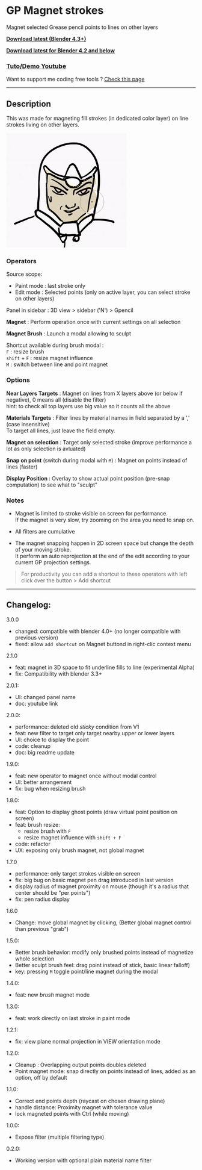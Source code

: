 # GP Magnet strokes

Magnet selected Grease pencil points to lines on other layers

**[Download latest (Blender 4.3+)](https://github.com/Pullusb/GP_magnet_strokes/archive/master.zip)**

**[Download latest for Blender 4.2 and below](https://github.com/Pullusb/GP_magnet_strokes/releases/download/v3.0.0/GP_magnet_strokes-v3_0_0.zip)**

### [Tuto/Demo Youtube](https://youtu.be/_MZjbfNJqdQ)

Want to support me coding free tools ? [Check this page](http://www.samuelbernou.fr/donate)

---  

## Description

This was made for magneting fill strokes (in dedicated color layer) on line strokes living on other layers.

![magnet gif](https://raw.githubusercontent.com/Pullusb/images_repo/master/magnet_brush2.gif)

### Operators

Source scope:  
  - Paint mode : last stroke only
  - Edit mode : Selected points (only on active layer, you can select stroke on other layers)

Panel in sidebar : 3D view > sidebar ('N') > Gpencil  
<!-- Shortcut to trigger (temporary) : `F5` -->


**Magnet** : Perform operation once with current settings on all selection

**Magnet Brush** : Launch a modal allowing to sculpt

Shortcut available during brush modal :  
`F` : resize brush  
`shift` + `F` : resize magnet influence  
`M` : switch between line and point magnet  


### Options

**Near Layers Targets** : Magnet on lines from X layers above (or below if negative), 0 means all (disable the filter)  
hint: to check all top layers use big value so it counts all the above

**Materials Targets** : Filter lines by material names in field separated by a ',' (case insensitive)  
To target all lines, just leave the field empty.

**Magnet on selection** : Target only selected stroke (improve performance a lot as only selection is avluated)  

**Snap on point** (switch during modal with `M`) : Magnet on points instead of lines (faster)

**Display Position** : Overlay to show actual point position (pre-snap computation) to see what to "sculpt"


### Notes

- Magnet is limited to stroke visible on screen for performance.  
If the magnet is very slow, try zooming on the area you need to snap on.

- All filters are cumulative

- The magnet snapping happen in 2D screen space but change the depth of your moving stroke.  
It perform an auto reprojection at the end of the edit according to your current GP projection settings.


> For productivity you can add a shortcut to these operators with left click over the button > Add shortcut


<!--
## Todo:
- performance upgrade via stroke proximity checking with a kdtree 
- authorize snapping on the same layer as an option
-  -->

---

## Changelog:

3.0.0

- changed: compatible with blender 4.0+ (no longer compatible with previous version)
- fixed: allow `add shortcut` on Magnet buttond in right-clic context menu

2.1.0

- feat: magnet in 3D space to fit underline fills to line (experimental Alpha)
- fix: Compatibility with blender 3.3+

2.0.1:

- UI: changed panel name
- doc: youtube link

2.0.0:
- performance: deleted old _sticky_ condition from V1
- feat: new filter to target only target nearby  upper or lower layers
- UI: choice to display the point
- code: cleanup
- doc: big readme update

1.9.0:

- feat: new operator to magnet once without modal control
- UI: better arrangement
- fix: bug when resizing brush

1.8.0:

- feat: Option to display ghost points (draw virtual point position on screen)
- feat: brush resize:
    - resize brush with `F`
    - resize magnet influence with `shift + F`
- code: refactor
- UX: exposing only brush magnet, not global magnet

1.7.0

- performance: only target strokes visible on screen
- fix: big bug on basic magnet pen drag introduced in last version
- display radius of magnet proximity on mouse (though it's a radius that center should be "per points")
- fix: pen radius display

1.6.0

- Change: move global magnet by clicking, (Better global magnet control than previous "grab")

1.5.0:

- Better brush behavior: modify only brushed points instead of magnetize whole selection
- Better sculpt brush feel: drag point instead of stick, basic linear falloff)
- key: pressing `M` toggle point/line magnet during the modal

1.4.0:

- feat: new _brush_ magnet mode

1.3.0:

- feat: work directly on last stroke in paint mode

1.2.1:

- fix: view plane normal projection in VIEW orientation mode

1.2.0:

- Cleanup : Overlapping output points doubles deleted
- Point magnet mode: snap directly on points instead of lines, added as an option, off by default  

1.1.0:

- Correct end points depth (raycast on chosen drawing plane)
- handle distance: Proximity magnet with tolerance value
- lock magneted points with Ctrl (while moving)


1.0.0:

- Expose filter (multiple filtering type)

0.2.0:

- Working version with optional plain material name filter